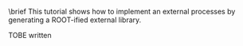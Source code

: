 \brief This tutorial shows how to implement an external processes by generating a ROOT-ified external library.

TOBE written

